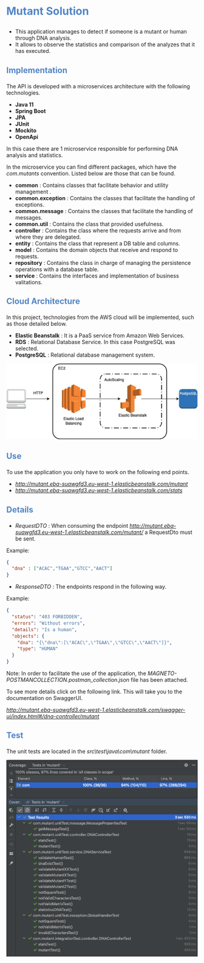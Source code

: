 # <p style='color:#5285c5'>**Mutant Solution**</p>

- This application manages to detect if someone is a mutant or human through DNA analysis.
- It allows to observe the statistics and comparison of the analyzes that it has executed.

## <p style='color:#5285c5'>**Implementation**</p>

The API is developed with a microservices architecture with the following technologies.

- **Java 11**
- **Spring Boot**
- **JPA**
- **JUnit**
- **Mockito**
- **OpenApi**

In this case there are 1 microservice responsible for performing DNA analysis and statistics.

In the microservice you can find different packages, which have the *com.mutants* convention. Listed below are those that can be found.

- **common** : Contains classes that facilitate behavior and utility management .
- **common.exception** : Contains the classes that facilitate the handling of exceptions.
- **common.message** : Contains the classes that facilitate the handling of messages.
- **common.util** : Contains the class that provided usefulness.
- **controller** : Contains the class where the requests arrive and from where they are delegated.
- **entity** : Contains the class that represent a DB table and columns.
- **model** : Contains the domain objects that receive and respond to requests.
- **repository** : Contains the class in charge of managing the persistence operations with a database table.
- **service** : Contains the interfaces and implementation of business valitations.

## <p style='color:#5285c5'>**Cloud Architecture**</p>

In this project, technologies from the AWS cloud will be implemented, such as those detailed below.

- **Elastic Beanstalk** : It is a PaaS service from Amazon Web Services.
- **RDS** : Relational Database Service. In this case PostgreSQL was selected.
- **PostgreSQL** : Relational database management system.

![Image Text](./img/Diagram.jpg)

## <p style='color:#5285c5'>**Use**</p>

To use the application you only have to work on the following end points.

- *http://mutant.eba-suawgfd3.eu-west-1.elasticbeanstalk.com/mutant*
- *http://mutant.eba-suawgfd3.eu-west-1.elasticbeanstalk.com/stats*

## <p style='color:#5285c5'>**Details**</p>

- *RequestDTO* : When consuming the endpoint *http://mutant.eba-suawgfd3.eu-west-1.elasticbeanstalk.com/mutant/* a RequestDto must be sent. 

Example:

```json
{
  "dna" : ["ACAC","TGAA","GTCC","AACT"]
}
```


- *ResponseDTO* : The endpoints respond in the following way.

Example:

```json
{
  "status": "403 FORBIDDEN",
  "errors": "Without errors",
  "details": "Is a human",
  "objects": {
    "dna": "{\"dna\":[\"ACAC\",\"TGAA\",\"GTCC\",\"AACT\"]}",
    "type": "HUMAN"
  }
}
```

Note: In order to facilitate the use of the application, the *MAGNETO-POSTMANCOLLECTION.postman_collection.json* file has been attached.

To see more details click on the following link. This will take you to the documentation on SwaggerUI.

*http://mutant.eba-suawgfd3.eu-west-1.elasticbeanstalk.com/swagger-ui/index.html#/dna-controller/mutant*

## <p style='color:#5285c5'>**Test**</p>

The unit tests are located in the *src\test\java\com\mutant* folder.

![Image Text](./img/Coverage.jpg)